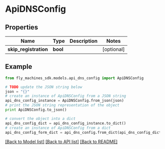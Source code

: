 # ApiDNSConfig


## Properties
Name | Type | Description | Notes
------------ | ------------- | ------------- | -------------
**skip_registration** | **bool** |  | [optional] 

## Example

```python
from fly_machines_sdk.models.api_dns_config import ApiDNSConfig

# TODO update the JSON string below
json = "{}"
# create an instance of ApiDNSConfig from a JSON string
api_dns_config_instance = ApiDNSConfig.from_json(json)
# print the JSON string representation of the object
print ApiDNSConfig.to_json()

# convert the object into a dict
api_dns_config_dict = api_dns_config_instance.to_dict()
# create an instance of ApiDNSConfig from a dict
api_dns_config_form_dict = api_dns_config.from_dict(api_dns_config_dict)
```
[[Back to Model list]](../README.md#documentation-for-models) [[Back to API list]](../README.md#documentation-for-api-endpoints) [[Back to README]](../README.md)


